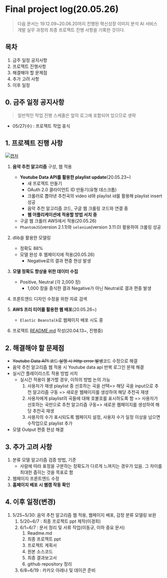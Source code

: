 # Final project log(20.05.26)

> 다음 문서는 19.12.09~20.06.20까지 진행된 혁신성장 이미지 분석 AI 서비스 개발 실무 과정의 최종 프로젝트 진행 사항을 기록한 것이다.



## 목차

1. 금주 일정 공지사항
2. 프로젝트 진행사항
3. 해결해야 할 문제점
4. 추가 고려 사항
5. 이후 일정



## 0. 금주 일정 공지사항

> 일반적인 작업 진행 스케줄은 앞의 로그에 포함되어 있으므로 생략

- 05/27(수) : 프로젝트 작업 휴식



## 1. 프로젝트 진행 사항

[![캡처](https://user-images.githubusercontent.com/58945760/80307234-afdc8b80-8802-11ea-80a5-afb28bdfbb1f.PNG)](https://user-images.githubusercontent.com/58945760/80307234-afdc8b80-8802-11ea-80a5-afb28bdfbb1f.PNG)

1. **음악 추천 알고리즘** 구성, 웹 적용

   - **Youtube Data API를 활용한 playlist update**(20.05.23~)
     - 새 프로젝트 만들기
     - OAuth 2.0 클라이언트 ID 만들기(유형 데스크톱)
     - 크롤러로 뽑아낸 추천곡의 video id와 playlist id를 활용해 playlist insert 성공
     - 음악 추천 알고리즘 코드, 구글 웹 크롤링 코드와 연결 중
     - **웹 어플리케이션에 적용할 방법 서치 중**
   -  구글 웹 크롤러 AWS에서 적용(20.05.26)
     - `PhantomJS`(version 2.1.1)와 `selenium`(version 3.11.0) 활용하여 크롤링 성공

2. dlib을 활용한 모델링

   - 정확도 88%
   - 모델 완성 후 웹페이지에 적용(20.05.26)
     - Negative로의 결과 편중 현상 발생

3. **모델 정확도 향상을 위한 데이터 수집**

   - Positive, Neutral (각 2,000 장)
     - 1,000 장을 증식한 결과 Negative가 아닌 Neutral로 결과 편중 발생

4. 프론트엔드 디자인 수정을 위한 자료 검색

5. **AWS 프리 티어를 활용한 웹 배포**(20.05.26~)

   - `Elastic Beanstalk`로 웹페이지 배포 시도 중

6. 프로젝트 [README.md](https://github.com/dannylee93/Emotion-Recognition/blob/master/README.md#emotion-recognition) 작성(20.04.13~, 진행중)

   

## 2. 해결해야 할 문제점

- <del>Youtube Data API 코드 실행 시 Http error 발생</del>코드 수정으로 해결
- 음악 추천 알고리즘 웹 적용 시  Youtube data api 반복 로그인 문제 해결
- 실시간 플레이리스트 적용 방법 서치
  - 실시간 적용이 불가할 경우, 이하의 방법 논의 가능
    1. 사용자가 재생 playlist 중 선호하는 곡을 선택=> 해당 곡을 input으로 추천 알고리즘 구동 => 새로운 웹페이지를 생성하여 해당 추천곡 재생  
    2. 사용자에게 playlist의 곡들에 대해 호불호를 표시하도록 함 => 사용자가 선호하는 곡만으로 추천 알고리즘 구동=> 새로운 웹페이지를 생성하여 해당 추천곡 재생
    3. 사용자의 수가 표시되도록 웹페이지 설정, 사용자 수가 일정 이상을 넘으면 수작업으로 playlist 추가 
- 모델 Output 편중 현상 해결



## 3. 추가 고려 사항

1. 분류 모델 알고리즘 검증 방법, 기준
   - 사람에 따라 표정을 구분하는 정확도가 다르게 느껴지는 경우가 있음. 그 차이를 최대한 좁히는 것을 목표로 함
2. 웹페이지 프론트엔드 수정
3. **홈페이지 배포 시 웹캠 작동 확인**



## 4. 이후 일정(변경)

1. 5/25~5/30: 음악 추천 알고리즘 웹 적용, 웹페이지 배포, 감정 분류 모델링 보완
   1. 5/20~6/7 : 최종 프로젝트 ppt 제작(이경희)
   2. 6/1~6/7 : 문서 정리 및 서류 작업(이동규, 이하 중요 문서)
      1. Readme.md
      2. 최종 프로젝트 ppt
      3. 프로젝트 계획서
      4. 원본 소스코드
      5. 최종 결과보고서
      6. github repository 정리
   3. 6/8~6/19 : 카카오 아레나 및 데이콘 준비